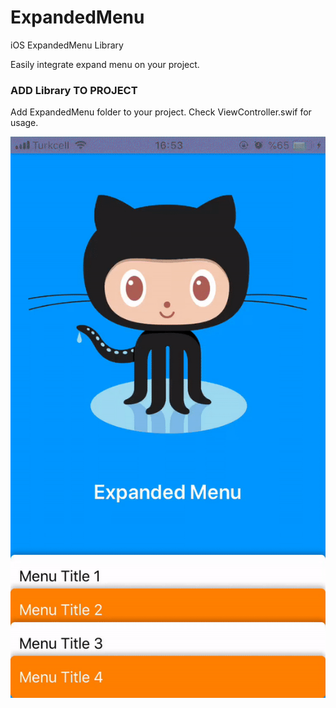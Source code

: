 # ExpandedMenu
iOS ExpandedMenu Library

Easily integrate expand menu on your project.

### ADD Library TO PROJECT

Add ExpandedMenu folder to your project. Check ViewController.swif for usage.

![Alt Text](https://github.com/aahmetbas/ExpandedMenu/blob/master/example.gif)
